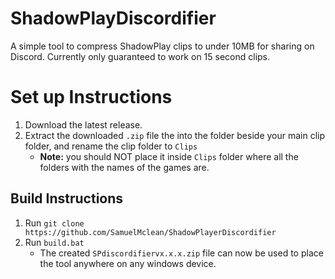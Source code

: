 # ShadowPlayDiscordifier

A simple tool to compress ShadowPlay clips to under 10MB for sharing on Discord.
Currently only guaranteed to work on 15 second clips.


# Set up Instructions
 1. Download the latest release.
 2. Extract the downloaded `.zip` file the into the folder beside your main clip folder, and rename the clip folder to `Clips`
    - **Note:** you should NOT place it inside `Clips` folder where all the folders with the names of the games are.


## Build Instructions
1. Run `git clone https://github.com/SamuelMclean/ShadowPlayerDiscordifier`
2. Run `build.bat`
   - The created `SPdiscordifiervx.x.x.zip` file can now be used to place the tool anywhere on any windows device.
